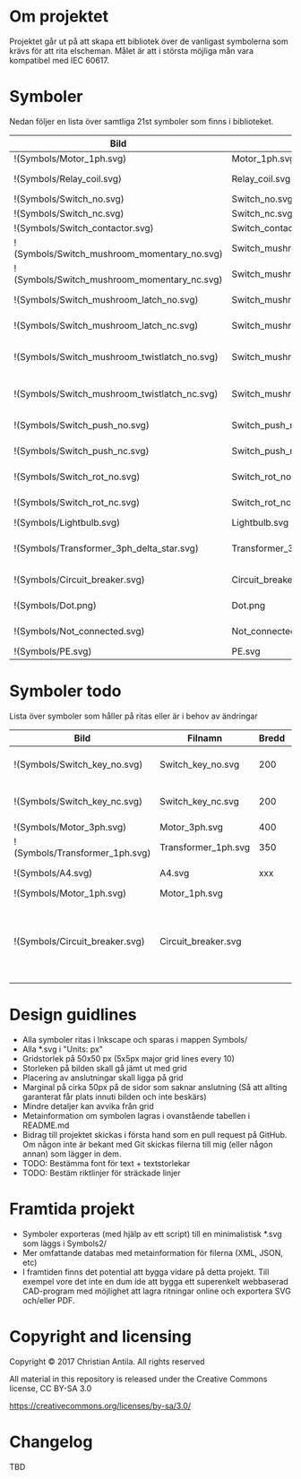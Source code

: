 Om projektet
============
Projektet går ut på att skapa ett bibliotek över de vanligast symbolerna som krävs för att rita elscheman. Målet är att i största möjliga mån vara kompatibel med IEC 60617.



Symboler
========
Nedan följer en lista över samtliga 21st symboler som finns i biblioteket.

Bild                                         | Filnamn                           | Bredd | Höjd | Beskrivning
---------------------------------------------|-----------------------------------|-------|------|----------------------------
!(Symbols/Motor_1ph.svg)                     | Motor_1ph.svg                     |   400 |  300 | Motor 1-fas
!(Symbols/Relay_coil.svg)                    | Relay_coil.svg                    |   200 |  300 | Spole till relä / kontaktor
!(Symbols/Switch_no.svg)                     | Switch_no.svg                     |   200 |  100 | Relä (NO)
!(Symbols/Switch_nc.svg)                     | Switch_nc.svg                     |   200 |  100 | Relä (NC)
!(Symbols/Switch_contactor.svg)              | Switch_contactor.svg              |   200 |  100 | Kontaktor (NO)
!(Symbols/Switch_mushroom_momentary_no.svg)  | Switch_mushroom_momentary_no.svg  |   200 |  150 | Svampströmbrytare momentan (NO)
!(Symbols/Switch_mushroom_momentary_nc.svg)  | Switch_mushroom_momentary_nc.svg  |   200 |  150 | Svampströmbrytare momentan (NC)
!(Symbols/Switch_mushroom_latch_no.svg)      | Switch_mushroom_latch_no.svg      |   200 |  150 | Svampströmbrytare självlåsande
!(Symbols/Switch_mushroom_latch_nc.svg)      | Switch_mushroom_latch_nc.svg      |   200 |  150 | Svampströmbrytare självlåsande
!(Symbols/Switch_mushroom_twistlatch_no.svg) | Switch_mushroom_twistlatch_no.svg |   200 |  200 | Svampströmbrytare självlåsande med vridåterställning
!(Symbols/Switch_mushroom_twistlatch_nc.svg) | Switch_mushroom_twistlatch_nc.svg |   200 |  200 | Svampströmbrytare självlåsande med vridåterställning
!(Symbols/Switch_push_no.svg)                | Switch_push_no.svg                |   200 |  150 | Tryckknapp återfjädrande (NO)
!(Symbols/Switch_push_nc.svg)                | Switch_push_nc.svg                |   200 |  150 | Tryckknapp återfjädrande (NC)
!(Symbols/Switch_rot_no.svg)                 | Switch_rot_no.svg                 |   200 |  150 | Vridströmställare (NO)
!(Symbols/Switch_rot_nc.svg)                 | Switch_rot_nc.svg                 |   200 |  150 | Vridströmställare (NC)
!(Symbols/Lightbulb.svg)                     | Lightbulb.svg                     |   200 |  200 | Glödlampa
!(Symbols/Transformer_3ph_delta_star.svg)    | Transformer_3ph_delta_star.svg    |   350 |  350 | 3-fas transformator delta/Y-kopplad
!(Symbols/Circuit_breaker.svg)               | Circuit_breaker.svg               |   250 |  100 | Automatsäkring (Dvärgbrytare)
!(Symbols/Dot.png)                           | Dot.png                           |   100 |  100 | Punkt för att förbinda ledningar
!(Symbols/Not_connected.svg)                 | Not_connected.svg                 |   100 |  100 | Ej ansluten ledare (Kryss)
!(Symbols/PE.svg)                            | PE.svg                            |   100 |  100 | Skyddsjord



Symboler todo
=============
Lista över symboler som håller på ritas eller är i behov av ändringar

Bild                                         | Filnamn                           | Bredd | Höjd | Beskrivning
---------------------------------------------|-----------------------------------|-------|------|----------------------------
!(Symbols/Switch_key_no.svg)                 | Switch_key_no.svg                 |   200 |  150 | Rita: Nyckelströmställare (NO)
!(Symbols/Switch_key_nc.svg)                 | Switch_key_nc.svg                 |   200 |  150 | Rita: Nyckelströmställare (NC)
!(Symbols/Motor_3ph.svg)                     | Motor_3ph.svg                     |   400 |  300 | Rita: Rita
!(Symbols/Transformer_1ph.svg)               | Transformer_1ph.svg               |   350 |  350 | Rita: Vanlig transformator
!(Symbols/A4.svg)                            | A4.svg                            |   xxx |  xxx | Rita: Dokumentmall A4
!(Symbols/Motor_1ph.svg)                     | Motor_1ph.svg                     |       |      | Todo: Förminska?
!(Symbols/Circuit_breaker.svg)               | Circuit_breaker.svg               |       |      | Todo: Skulle behöva snyggas till så de passar att stacka på varandra, eller rita en ny symbol för 2-pol / 3-pol



Design guidlines
================
* Alla symboler ritas i Inkscape och sparas i mappen Symbols/
* Alla *.svg i "Units: px"
* Gridstorlek på 50x50 px (5x5px major grid lines every 10)
* Storleken på bilden skall gå jämt ut med grid
* Placering av anslutningar skall ligga på grid
* Marginal på cirka 50px på de sidor som saknar anslutning (Så att allting garanterat får plats innuti bilden och inte beskärs)
* Mindre detaljer kan avvika från grid
* Metainformation om symbolen lagras i ovanstående tabellen i README.md
* Bidrag till projektet skickas i första hand som en pull request på GitHub. Om någon inte är bekant med Git skickas filerna till mig (eller någon annan) som lägger in dem.
* TODO: Bestämma font för text + textstorlekar
* TODO: Bestäm riktlinjer för sträckade linjer



Framtida projekt
================
* Symboler exporteras (med hjälp av ett script) till en minimalistisk *.svg som läggs i Symbols2/
* Mer omfattande databas med metainformation för filerna (XML, JSON, etc)
* I framtiden finns det potential att bygga vidare på detta projekt. Till exempel vore det inte en dum ide att bygga ett superenkelt webbaserad CAD-program med möjlighet att lagra ritningar online och exportera SVG och/eller PDF.



Copyright and licensing
=======================
Copyright © 2017 Christian Antila. All rights reserved

All material in this repository is released under the Creative Commons license, CC BY-SA 3.0

https://creativecommons.org/licenses/by-sa/3.0/



Changelog
=========
TBD